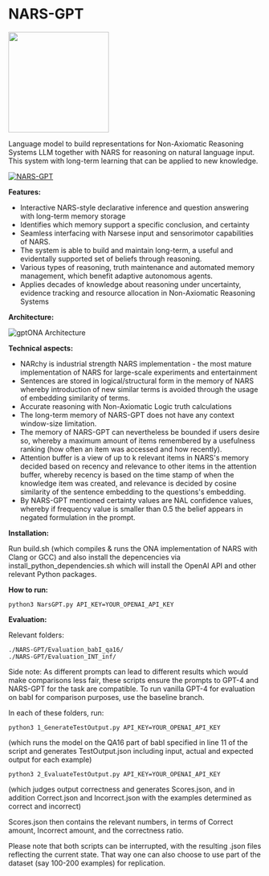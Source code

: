 # NARS-GPT

<img src="https://user-images.githubusercontent.com/8284677/232368549-5337cf02-63fd-43ae-bf15-6ba9935a5419.png" width="200px">

Language model to build representations for Non-Axiomatic Reasoning Systems
LLM together with NARS for reasoning on natural language input. 
This system with long-term learning that can be applied to new knowledge.

[![NARS-GPT](https://img.youtube.com/vi/l4rklYGbcTo/0.jpg)](https://www.youtube.com/watch?v=l4rklYGbcTo "Integrating GPT and NARS (gptONA)")

**Features:**

- Interactive NARS-style declarative inference and question answering with long-term memory storage
- Identifies which memory support a specific conclusion, and certainty
- Seamless interfacing with Narsese input and sensorimotor capabilities of NARS.
- The system is able to build and maintain long-term, a useful and evidentally supported set of beliefs through reasoning.
- Various types of reasoning, truth maintenance and automated memory management, which benefit adaptive autonomous agents.
- Applies decades of knowledge about reasoning under uncertainty, evidence tracking and resource allocation in Non-Axiomatic Reasoning Systems

**Architecture:**

![gptONA Architecture](https://user-images.githubusercontent.com/8284677/234759143-0fc48767-68cd-44fc-800a-fc7023e11f37.png)

**Technical aspects:**
- NARchy is industrial strength NARS implementation - the most mature implementation of NARS for large-scale experiments and entertainment
- Sentences are stored in logical/structural form in the memory of NARS whereby introduction of new similar terms is avoided through the usage of embedding similarity of terms.
- Accurate reasoning with Non-Axiomatic Logic truth calculations
- The long-term memory of NARS-GPT does not have any context window-size limitation.
- The memory of NARS-GPT can nevertheless be bounded if users desire so, whereby a maximum amount of items remembered by a usefulness ranking (how often an item was accessed and how recently).
- Attention buffer is a view of up to k relevant items in NARS's memory decided based on recency and relevance to other items in the attention buffer, whereby recency is based on the time stamp of when the knowledge item was created, and relevance is decided by cosine similarity of the sentence embedding to the questions's embedding.
- By NARS-GPT mentioned certainty values are NAL confidence values, whereby if frequency value is smaller than $0.5$ the belief appears in negated formulation in the prompt.

**Installation:**

Run build.sh (which compiles & runs the ONA implementation of NARS with Clang or GCC)
and also install the depencencies via install_python_dependencies.sh
which will install the OpenAI API and other relevant Python packages.

**How to run:**

```
python3 NarsGPT.py API_KEY=YOUR_OPENAI_API_KEY
```

**Evaluation:**

Relevant folders:

```
./NARS-GPT/Evaluation_babI_qa16/
./NARS-GPT/Evaluation_INT_inf/
```

Side note: As different prompts can lead to different results which would make comparisons less fair,
these scripts ensure the prompts to GPT-4 and NARS-GPT for the task are compatible.
To run vanilla GPT-4 for evaluation on babI for comparison purposes, use the baseline branch.

In each of these folders, run:

```
python3 1_GenerateTestOutput.py API_KEY=YOUR_OPENAI_API_KEY
```
(which runs the model on the QA16 part of babI specified in line 11 of the script and generates TestOutput.json including input, actual and expected output for each example)

```
python3 2_EvaluateTestOutput.py API_KEY=YOUR_OPENAI_API_KEY
```
(which judges output correctness and generates Scores.json, and in addition Correct.json and Incorrect.json with the examples determined as correct and incorrect)

Scores.json then contains the relevant numbers, in terms of Correct amount, Incorrect amount, and the correctness ratio.

Please note that both scripts can be interrupted, with the resulting .json files reflecting the current state.
That way one can also choose to use part of the dataset (say 100-200 examples) for replication.